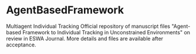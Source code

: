 # AgentBasedFramework
Multiagent Individual Tracking Official repository of manuscript files "Agent-based Framework to Individual Tracking in Unconstrained Environments" on review in ESWA Journal. More details and files are available after acceptance.

